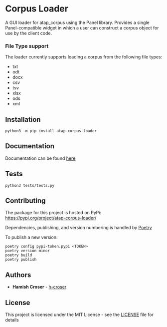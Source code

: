 # Corpus Loader

A GUI loader for atap_corpus using the Panel library. Provides a single Panel-compatible widget in which a user can construct a corpus object for use by the client code.

### File Type support

The loader currently supports loading a corpus from the following file types:
- txt
- odt
- docx
- csv
- tsv
- xlsx
- ods
- xml

## Installation

```shell
python3 -m pip install atap-corpus-loader
```

## Documentation

Documentation can be found [here](https://australian-text-analytics-platform.github.io/atap-corpus-loader/DOCS.html)

## Tests

```shell
python3 tests/tests.py
```

## Contributing

The package for this project is hosted on PyPi: https://pypi.org/project/atap-corpus-loader/

Dependencies, publishing, and version numbering is handled by [Poetry](https://python-poetry.org)

To publish a new version:

```shell
poetry config pypi-token.pypi <TOKEN>
poetry version minor
poetry build
poetry publish
```

## Authors

  - **Hamish Croser** - [h-croser](https://github.com/h-croser)

## License

This project is licensed under the MIT License - see the [LICENSE](LICENSE) file for details
